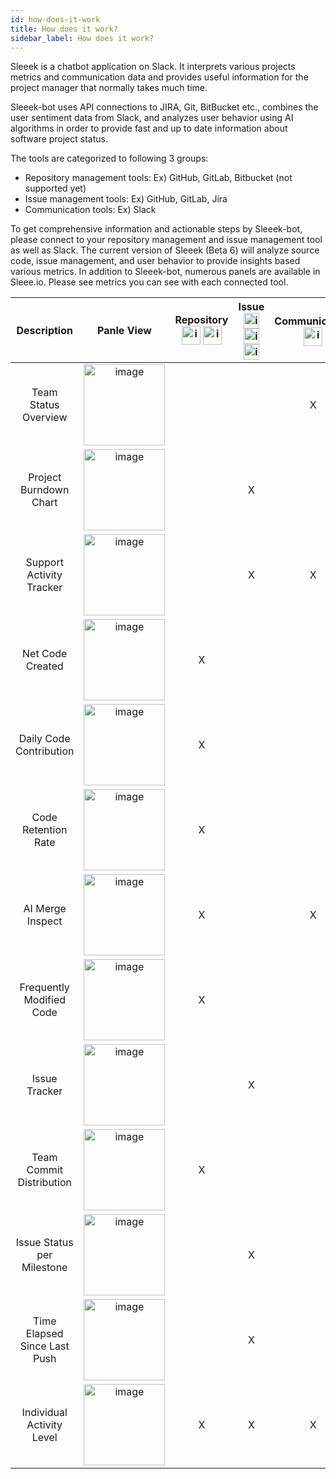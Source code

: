 ```yaml
---
id: how-does-it-work
title: How does it work?
sidebar_label: How does it work?
---
```


Sleeek is a chatbot application on Slack. It interprets various projects metrics and communication data and provides useful information for the project manager that normally takes much time. 

Sleeek-bot uses API connections to JIRA, Git, BitBucket etc., combines the user sentiment data from Slack, and analyzes user behavior using AI algorithms in order to provide fast and up to date information about software project status.

The tools are categorized to following 3 groups:

- Repository management tools: Ex) GitHub, GitLab, Bitbucket (not supported yet)
- Issue management tools: Ex) GitHub, GitLab, Jira
- Communication tools: Ex) Slack

To get comprehensive information and actionable steps by Sleeek-bot, please connect to your repository management and issue management tool as well as Slack. The current version of Sleeek (Beta 6) will analyze source code, issue management, and user behavior to provide insights based various metrics. In addition to Sleeek-bot, numerous panels are available in Sleee.io. Please see metrics you can see with each connected tool. 


Description|Panle View|Repository <br> <img width="30" alt="image" src="../../img/docs/general/How-does-it-work_imange/logo_hub-1200px.png"> <img width="30" alt="image" src="../../img/docs/general/How-does-it-work_imange/logo_lgb_1200px.png">|Issue <br> <img width="25" alt="image" src="../../img/docs/general/How-does-it-work_imange/logo_hub-1200px.png"> <img width="25" alt="image" src="../../img/docs/general/How-does-it-work_imange/logo_lgb_1200px.png"> <img width="25" alt="image" src="../../img/docs/general/How-does-it-work_imange/logo_jira_1200.png">|Communication <br> <img width="30" alt="image" src="../../img/docs/general/How-does-it-work_imange/logo_slack_1200px.png">|
:-:|:-:|:-:|:-:|:-:
Team Status Overview|<img width="130" alt="image" src="../../img/docs/general/How-does-it-work_imange/Panels04.png">|||X
Project Burndown Chart|<img width="130" alt="image" src="../../img/docs/general/How-does-it-work_imange/Panels12.png">||X||
Support Activity Tracker|<img width="130" alt="image" src="../../img/docs/general/How-does-it-work_imange/Panels14.png">||X|X|
Net Code Created|<img width="130" alt="image" src="../../img/docs/general/How-does-it-work_imange/Panels02.png">|X|||
Daily Code Contribution|<img width="130" alt="image" src="../../img/docs/general/How-does-it-work_imange/Panels03.png">|X|||
Code Retention Rate |<img width="130" alt="image" src="../../img/docs/general/How-does-it-work_imange/Panels11.png">|X|||
AI Merge Inspect|<img width="130" alt="image" src="../../img/docs/general/How-does-it-work_imange/Panels06.png">|X||X|
Frequently Modified Code|<img width="130" alt="image" src="../../img/docs/general/How-does-it-work_imange/Panels10.png">|X|||
Issue Tracker|<img width="130" alt="image" src="../../img/docs/general/How-does-it-work_imange/Panels05.png">||X||
Team Commit Distribution|<img width="130" alt="image" src="../../img/docs/general/How-does-it-work_imange/Panels09.png">|X|||
Issue Status per Milestone| <img width="130" alt="image" src="../../img/docs/general/How-does-it-work_imange/Panels07.png">||X||
Time Elapsed Since Last Push|<img width="130" alt="image" src="../../img/docs/general/How-does-it-work_imange/Panels08.png">||X||
Individual Activity Level|<img width="130" alt="image" src="../../img/docs/general/How-does-it-work_imange/Panels13.png">|X|X|X|

